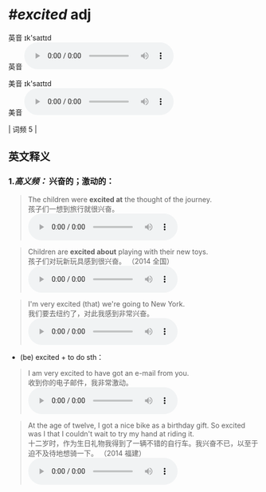 # ***\#excited*** adj
英音 ɪk'saɪtɪd  
英音
<audio src="./media/excited-B.aac" controls="controls"></audio>

美音 ɪk'saɪtɪd  
美音
<audio src="./media/excite-3.aac" controls="controls"></audio>



| 词频 5 |  

英文释义
---
### 1.*高义频：* **兴奋的；激动的：**  

 > The children were **excited at** the thought of the journey.   
 > 孩子们一想到旅行就很兴奋。    
<audio src="./media/excite-4.aac" controls="controls"></audio>

 > Children are **excited about** playing with their new toys.  
 > 孩子们对玩新玩具感到很兴奋。  （2014 全国）  
<audio src="./media/P162 excited2.aac" controls="controls"></audio>

 > I'm very excited (that) we're going to New York.  
 > 我们要去纽约了，对此我感到非常兴奋。    
<audio src="./media/I’m very excited (that) 317补录_AAC.aac" controls="controls"></audio>

- (be) excited + to do sth：

 > I am very excited to have got an e-mail from you.   
 > 收到你的电子邮件，我非常激动。    
<audio src="./media/excite-5.aac" controls="controls"></audio>

 > At the age of twelve, I got a nice bike as a birthday gift. So excited was I that I couldn't wait to try my hand at riding it.  
 > 十二岁时，作为生日礼物我得到了一辆不错的自行车。我兴奋不已，以至于迫不及待地想骑一下。  （2014 福建）  
<audio src="./media/excited-At the age of twelve.aac" controls="controls"></audio>


